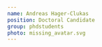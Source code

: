 ```yaml
---
name: Andreas Hager-Clukas
position: Doctoral Candidate
group: phdstudents
photo: missing_avatar.svg
---
```



